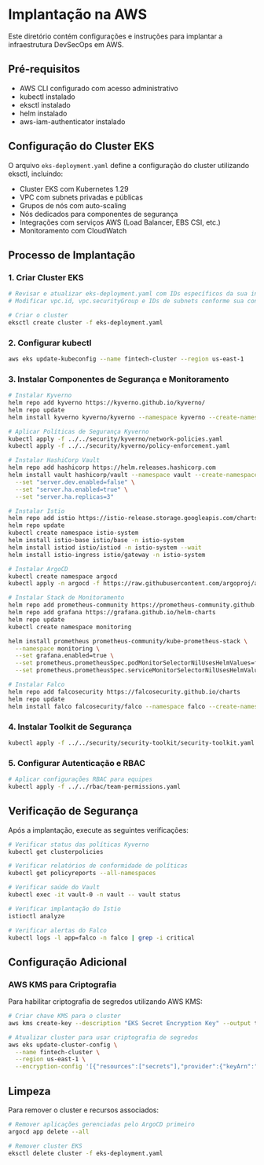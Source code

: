 # Implantação na AWS

Este diretório contém configurações e instruções para implantar a infraestrutura DevSecOps em AWS.

## Pré-requisitos

- AWS CLI configurado com acesso administrativo
- kubectl instalado
- eksctl instalado
- helm instalado
- aws-iam-authenticator instalado

## Configuração do Cluster EKS

O arquivo `eks-deployment.yaml` define a configuração do cluster utilizando eksctl, incluindo:

- Cluster EKS com Kubernetes 1.29
- VPC com subnets privadas e públicas
- Grupos de nós com auto-scaling
- Nós dedicados para componentes de segurança
- Integrações com serviços AWS (Load Balancer, EBS CSI, etc.)
- Monitoramento com CloudWatch

## Processo de Implantação

### 1. Criar Cluster EKS

```bash
# Revisar e atualizar eks-deployment.yaml com IDs específicos da sua infraestrutura
# Modificar vpc.id, vpc.securityGroup e IDs de subnets conforme sua conta AWS

# Criar o cluster
eksctl create cluster -f eks-deployment.yaml
```

### 2. Configurar kubectl

```bash
aws eks update-kubeconfig --name fintech-cluster --region us-east-1
```

### 3. Instalar Componentes de Segurança e Monitoramento

```bash
# Instalar Kyverno
helm repo add kyverno https://kyverno.github.io/kyverno/
helm repo update
helm install kyverno kyverno/kyverno --namespace kyverno --create-namespace

# Aplicar Políticas de Segurança Kyverno
kubectl apply -f ../../security/kyverno/network-policies.yaml
kubectl apply -f ../../security/kyverno/policy-enforcement.yaml

# Instalar HashiCorp Vault
helm repo add hashicorp https://helm.releases.hashicorp.com
helm install vault hashicorp/vault --namespace vault --create-namespace \
  --set "server.dev.enabled=false" \
  --set "server.ha.enabled=true" \
  --set "server.ha.replicas=3"

# Instalar Istio
helm repo add istio https://istio-release.storage.googleapis.com/charts
helm repo update
kubectl create namespace istio-system
helm install istio-base istio/base -n istio-system
helm install istiod istio/istiod -n istio-system --wait
helm install istio-ingress istio/gateway -n istio-system

# Instalar ArgoCD
kubectl create namespace argocd
kubectl apply -n argocd -f https://raw.githubusercontent.com/argoproj/argo-cd/stable/manifests/install.yaml

# Instalar Stack de Monitoramento
helm repo add prometheus-community https://prometheus-community.github.io/helm-charts
helm repo add grafana https://grafana.github.io/helm-charts
helm repo update
kubectl create namespace monitoring

helm install prometheus prometheus-community/kube-prometheus-stack \
  --namespace monitoring \
  --set grafana.enabled=true \
  --set prometheus.prometheusSpec.podMonitorSelectorNilUsesHelmValues=false \
  --set prometheus.prometheusSpec.serviceMonitorSelectorNilUsesHelmValues=false

# Instalar Falco
helm repo add falcosecurity https://falcosecurity.github.io/charts
helm repo update
helm install falco falcosecurity/falco --namespace falco --create-namespace
```

### 4. Instalar Toolkit de Segurança

```bash
kubectl apply -f ../../security/security-toolkit/security-toolkit.yaml
```

### 5. Configurar Autenticação e RBAC

```bash
# Aplicar configurações RBAC para equipes
kubectl apply -f ../../rbac/team-permissions.yaml
```

## Verificação de Segurança

Após a implantação, execute as seguintes verificações:

```bash
# Verificar status das políticas Kyverno
kubectl get clusterpolicies

# Verificar relatórios de conformidade de políticas
kubectl get policyreports --all-namespaces

# Verificar saúde do Vault
kubectl exec -it vault-0 -n vault -- vault status

# Verificar implantação do Istio
istioctl analyze

# Verificar alertas do Falco
kubectl logs -l app=falco -n falco | grep -i critical
```

## Configuração Adicional

### AWS KMS para Criptografia

Para habilitar criptografia de segredos utilizando AWS KMS:

```bash
# Criar chave KMS para o cluster
aws kms create-key --description "EKS Secret Encryption Key" --output text --query 'KeyMetadata.Arn'

# Atualizar cluster para usar criptografia de segredos
aws eks update-cluster-config \
  --name fintech-cluster \
  --region us-east-1 \
  --encryption-config '[{"resources":["secrets"],"provider":{"keyArn":"<KMS_KEY_ARN>"}}]'
```

## Limpeza

Para remover o cluster e recursos associados:

```bash
# Remover aplicações gerenciadas pelo ArgoCD primeiro
argocd app delete --all

# Remover cluster EKS
eksctl delete cluster -f eks-deployment.yaml
``` 